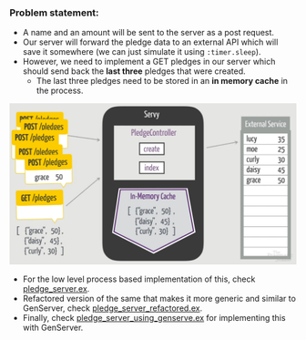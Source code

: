 ### Problem statement:

- A name and an amount will be sent to the server as a post request.
- Our server will forward the pledge data to an external API which will save it somewhere (we can just simulate it
  using `:timer.sleep`).
- However, we need to implement a GET pledges in our server which should send back the **last three** pledges that were
  created.
    - The last three pledges need to be stored in an **in memory cache** in the process.

![](diagram.png)

- For the low level process based implementation of this, check [pledge_server.ex](pledge_server.ex).
- Refactored version of the same that makes it more generic and similar to GenServer,
  check [pledge_server_refactored.ex](pledge_server_refactored.ex).
- Finally, check [pledge_server_using_genserve.ex](pledge_server_using_genserve.ex) for implementing this with
  GenServer.